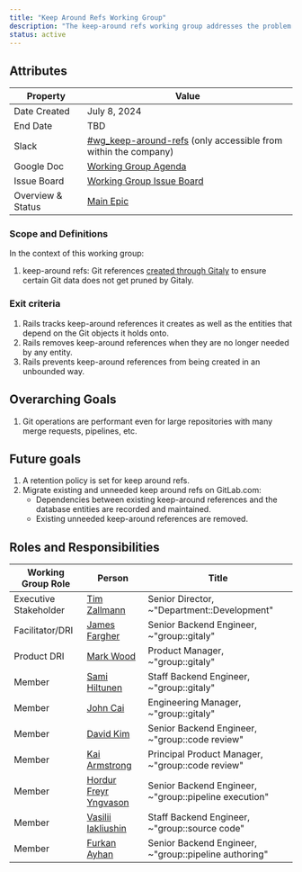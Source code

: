 ```yaml
---
title: "Keep Around Refs Working Group"
description: "The keep-around refs working group addresses the problem of unbounded keep around references"
status: active
---
```


## Attributes

| Property       | Value                                                        |
| -------------- | ------------------------------------------------------------ |
| Date Created   | July 8, 2024                                                 |
| End Date       | TBD                                                          |
| Slack          | [#wg_keep-around-refs](https://gitlab.slack.com/archives/C076Z1ADEQP) (only accessible from within the company) |
| Google Doc     | [Working Group Agenda](https://docs.google.com/document/d/1ePsKix5IescNQHh2EPhiwlioX1h8HD0JhBp72ATVMB0/edit#heading=h.i8vgmxvelcff) |
| Issue Board    | [Working Group Issue Board](https://gitlab.com/groups/gitlab-org/-/boards/7601653?label_name[]=WG%3A%3AKeepAroundRefs) |
| Overview & Status | [Main Epic](https://gitlab.com/groups/gitlab-org/-/epics/12961) |

### Scope and Definitions

In the context of this working group:

1. keep-around refs: Git references [created through Gitaly](https://docs.gitlab.com/ee/development/gitaly.html#gitlab-specific-references) to ensure certain Git
   data does not get pruned by Gitaly.

### Exit criteria

1. Rails tracks keep-around references it creates as well as the entities that depend on
   the Git objects it holds onto.
1. Rails removes keep-around references when they are no longer needed by any
   entity.
1. Rails prevents keep-around references from being created in an unbounded way.

## Overarching Goals

1. Git operations are performant even for large repositories with many merge
   requests, pipelines, etc.

## Future goals

1. A retention policy is set for keep around refs.
1. Migrate existing and unneeded keep around refs on GitLab.com:
   - Dependencies between existing keep-around references and the database
      entities are recorded and maintained.
   - Existing unneeded keep-around references are removed.

## Roles and Responsibilities

| Working Group Role     | Person                                             | Title                                                 |
|------------------------|----------------------------------------------------|-------------------------------------------------------|
| Executive Stakeholder  | [Tim Zallmann](https://gitlab.com/timzallmann)     | Senior Director, ~"Department::Development"           |
| Facilitator/DRI        | [James Fargher](https://gitlab.com/proglottis)     | Senior Backend Engineer, ~"group::gitaly"             |
| Product DRI            | [Mark Wood](https://gitlab.com/mjwood)             | Product Manager, ~"group::gitaly"                     |
| Member                 | [Sami Hiltunen](https://gitlab.com/samihiltunen)   | Staff Backend Engineer, ~"group::gitaly"              |
| Member                 | [John Cai](https://gitlab.com/jcaigitlab)          | Engineering Manager, ~"group::gitaly"                 |
| Member                 | [David Kim](https://gitlab.com/dskim_gitlab)       | Senior Backend Engineer, ~"group::code review"        |
| Member                 | [Kai Armstrong](https://gitlab.com/phikai)         | Principal Product Manager, ~"group::code review"      |
| Member                 | [Hordur Freyr Yngvason](https://gitlab.com/hordur) | Senior Backend Engineer, ~"group::pipeline execution" |
| Member                 | [Vasilii Iakliushin](https://gitlab.com/vyaklushin)| Staff Backend Engineer, ~"group::source code"         |
| Member                 | [Furkan Ayhan](https://gitlab.com/furkanayhan)     | Senior Backend Engineer, ~"group::pipeline authoring" |
